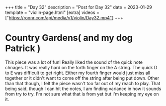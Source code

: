 +++
title = "Day 32"
description = "Post for Day 32"
date = 2023-01-29
template = "violin-page.html"
[extra]
videos = ["https://roonr.com/api/media/v1/violin/Day32.mp4"]
+++

# Country Gardens( and my dog Patrick )
This piece was a lot of fun! Really liked the sound of the quick note chnages. It was really hard on the forth finger on the A string. The quick D to E was difficult to get right. Either my fourth finger would just miss all together or it didn't want to come off the string after being put down. Other than that though, I felt the piece wasn't too far out of my reach to play. That being said, though I can hit the notes, I am finding variance in how it sounds from try to try. I'm not sure what that is from yet but I'm keeping my eye on it. 
